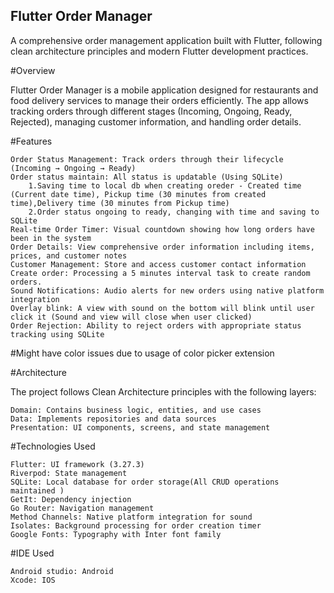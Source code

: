 ## Flutter Order Manager

A comprehensive order management application built with Flutter, following clean architecture principles and modern Flutter development practices.
 
#Overview

Flutter Order Manager is a mobile application designed for restaurants and food delivery services to manage their orders efficiently. The app allows tracking orders through different stages (Incoming, Ongoing, Ready, Rejected), managing customer information, and handling order details.

#Features

    Order Status Management: Track orders through their lifecycle (Incoming → Ongoing → Ready)
    Order status maintain: All status is updatable (Using SQLite)
        1.Saving time to local db when creating oreder - Created time (Current date time), Pickup time (30 minutes from created time),Delivery time (30 minutes from Pickup time)
        2.Order status ongoing to ready, changing with time and saving to SQLite
    Real-time Order Timer: Visual countdown showing how long orders have been in the system
    Order Details: View comprehensive order information including items, prices, and customer notes
    Customer Management: Store and access customer contact information
    Create order: Processing a 5 minutes interval task to create random orders.
    Sound Notifications: Audio alerts for new orders using native platform integration
    Overlay blink: A view with sound on the bottom will blink until user click it (Sound and view will close when user clicked)
    Order Rejection: Ability to reject orders with appropriate status tracking using SQLite


#Might have color issues due to usage of color picker extension

#Architecture

The project follows Clean Architecture principles with the following layers:

    Domain: Contains business logic, entities, and use cases
    Data: Implements repositories and data sources
    Presentation: UI components, screens, and state management

#Technologies Used

    Flutter: UI framework (3.27.3)
    Riverpod: State management
    SQLite: Local database for order storage(All CRUD operations maintained )
    GetIt: Dependency injection
    Go Router: Navigation management
    Method Channels: Native platform integration for sound
    Isolates: Background processing for order creation timer 
    Google Fonts: Typography with Inter font family

#IDE Used

    Android studio: Android 
    Xcode: IOS
